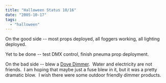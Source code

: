 ```yaml
---
title: "Halloween Status 10/16"
date: "2005-10-17"
tags: 
  - "halloween"
---
```


On the good side -- most props deployed, all foggers working, all lighting deployed. 

Yet to be done -- test DMX control, finish pneuma prop deployment.

On the bad side -- blew a [Dove Dimmer](http://www.dovesystems.com/index.php?page=shop.flypage&product_id=26&category_id=&option=com_phpshop).  Water and electricity are not friends.  I am hoping that maybe just a fuse blew in it, but it was a pretty dramatic blow.  I wish there were some outdoor friendly dimmer products.
